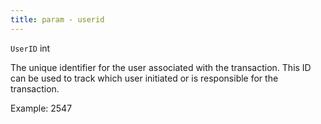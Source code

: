 ```yaml
---
title: param - userid
---
```


`UserID` int

The unique identifier for the user associated with the transaction. This ID can be used to track which user initiated or is responsible for the transaction.

Example: 2547
